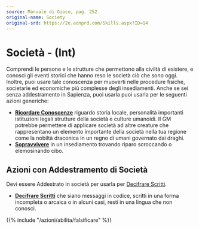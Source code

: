 ```yaml
---
source: Manuale di Gioco, pag. 252
original-name: Society
original-srd: https://2e.aonprd.com/Skills.aspx?ID=14
---
```


# Società - (Int)

Comprendi le persone e le strutture che permettono alla civiltà di esistere, e
conosci gli eventi storici che hanno reso le società ciò che sono oggi. Inoltre,
puoi usare tale conoscenza per muoverti nelle procedure fisiche, societarie ed
economiche più complesse degli insediamenti. Anche se sei senza addestramento in
Sapienza, puoi usarla puoi usarla per le seguenti azioni generiche:

- **[Ricordare Conoscenze](/azioni/abilita/ricordare-conoscenze)** riguardo
  storia locale, personalità importanti istituzioni legali strutture della
  società e culture umanoidi. Il GM potrebbe permettere di applicare società ad
  altre creature che rappresentano un elemento importante della società nella
  tua regione come la nobiltà draconica in un regno di umani governato dai
  draghi.
- **[Sopravvivere](/azioni/abilita/sopravvivere)** in un insediamento trovando
  riparo scroccando o elemosinando cibo.

## Azioni con Addestramento di Società

Devi essere Addestrato in società per usarla per
[Decifrare Scritti](/azioni/abilita/decifrare-scritti).

- **[Decifrare Scritti](/azioni/abilita/decifrare-scritti)** che siano messaggi
  in codice, scritti in una forma incompleta o arcaica o in alcuni casi, resti
  in una lingua che non conosci.

{{% include "/azioni/abilita/falsificare" %}}
